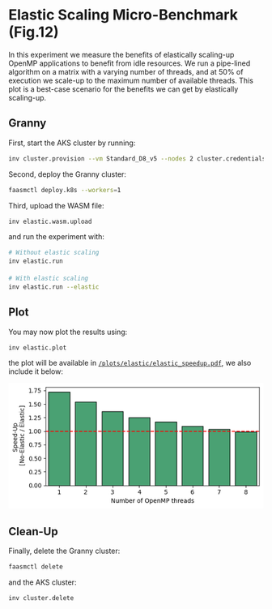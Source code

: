 # Elastic Scaling Micro-Benchmark (Fig.12)

In this experiment we measure the benefits of elastically scaling-up OpenMP
applications to benefit from idle resources. We run a pipe-lined algorithm
on a matrix with a varying number of threads, and at 50% of execution we
scale-up to the maximum number of available threads. This plot is a best-case
scenario for the benefits we can get by elastically scaling-up.

## Granny

First, start the AKS cluster by running:

```bash
inv cluster.provision --vm Standard_D8_v5 --nodes 2 cluster.credentials
```

Second, deploy the Granny cluster:

```bash
faasmctl deploy.k8s --workers=1
```

Third, upload the WASM file:

```bash
inv elastic.wasm.upload
```

and run the experiment with:

```bash
# Without elastic scaling
inv elastic.run

# With elastic scaling
inv elastic.run --elastic
```

## Plot

You may now plot the results using:

```bash
inv elastic.plot
```

the plot will be available in [`/plots/elastic/elastic_speedup.pdf`](/plots/elastic/elastic_speedup.pdf), we also include it below:

![Elastic Scaling Plot](/plots/elastic/elastic_speedup.png)


## Clean-Up

Finally, delete the Granny cluster:

```bash
faasmctl delete
```

and the AKS cluster:

```bash
inv cluster.delete
```
